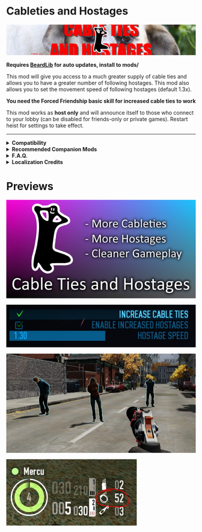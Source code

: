 # Cableties and Hostages

![banner](https://github.com/theokrueger-diesel-mods/pd2-cableties-hostages/raw/master/thumbs/banner.png)

**Requires [BeardLib](https://modworkshop.net/mod/14924) for auto updates, install to mods/**

This mod will give you access to a much greater supply of cable ties and allows you to have a greater number of following hostages. 
This mod also allows you to set the movement speed of following hostages (default 1.3x). 

**You need the Forced Friendship basic skill for increased cable ties to work**

This mod works as **host only** and will announce itself to those who connect to your lobby (can be disabled for friends-only or private games).
Restart heist for settings to take effect.

----

<details>
  <summary><b>Compatibility</b></summary>
  I have no idea. If you encounter incompatibilities please provide evidence / examples in the comments.
</details>

<details>
  <summary><b>Recommended Companion Mods</b></summary>

**[Harder Cop Dominations by Rokk](https://modworkshop.net/mod/28982)**
To make domination almost make sense and reduce hostage spam meta

**[Hostage Pathing Fix by Schmuddel](https://modworkshop.net/mod/16753)**
To make hostages actually come to you, reducing hostage management frustration

**[Iter by TdlQ](https://pd2mods.z77.fr/iter.html)**
To make AI pathfinding more efficient and effective.
Pairs nicely with [Full Speed Swarm](https://pd2mods.z77.fr/full_speed_swarm.html), which increases difficulty in loud heists

**[Keep It Clean! by TdlQ](https://pd2mods.z77.fr/keep_it_clean.html)**
To actually punish civilian killing with everyone's favourite *random chance*

**[Moveable Intimidated Cop by TdlQ](https://pd2mods.z77.fr/moveable_intimidated_cop.html)**
To better accommodate pacifist stealth runs

**[Please, Go There by TdlQ](https://pd2mods.z77.fr/please_go_there.html)**
To allow directing of hostages with waypoints instead of your body.
Note this does not pair well with [Hostage Pathing Fix](https://modworkshop.net/mod/16753) so choose one
</details>

<details>
  <summary><b>F.A.Q.</b></summary>

**Q: Will this mark me as a cheater?**
  
A: No, it will not. But people might question why you have 52 cable ties in your inventory, so it announces it in chat and only works as a host.
This setting can be turned off, but be warned it may lead to unhappy players.

**Q: Can this work if I'm not hosting?**
  
A: This mod does not work if you aren't hosting. There are other mods out there that will give you extra cable ties while you *aren't* hosting,
but no mod can allow you additional hostage followers or increase their movement speed as a client.

**Q: Why did you make this mod if alternatives exist**
  
A: This mod provides customizability and an all-in-one 'solution' to the unnecessary challenge of clean gameplay

**Q: Can I turn off the announce feature so others don't have to see I'm using this mod?**
  
A: As of update 1.2, you can turn the announce feature off in Mod Options -> Cable Ties and Hostages
This will **ONLY** disable announcements in friends-only or private games.
It was a joint-decision between me and the modteam to change this.

**Q: Can this mod integrate *feature* in a future update?**
  
A: Put a request in the comments, or better yet add it yourself and submit a pull request in the [GitHub Repo](https://github.com/theokrueger-diesel-mods/pd2-cableties-hostages)!
</details>

<details>
  <summary><b>Localization Credits</b></summary>

**English**
  
[Mercu (me)](https://modworkshop.net/user/84118)

**Chinese**

[Arknights](https://modworkshop.net/user/44255)
</details>

# Previews

![thumbnail](https://github.com/theokrueger-diesel-mods/pd2-cableties-hostages/raw/master/thumbs/thumbnail.gif)

![preview](https://github.com/theokrueger-diesel-mods/pd2-cableties-hostages/raw/master/thumbs/prev1.jpg)

![preview](https://github.com/theokrueger-diesel-mods/pd2-cableties-hostages/raw/master/thumbs/prev2.jpg)

![preview](https://github.com/theokrueger-diesel-mods/pd2-cableties-hostages/raw/master/thumbs/prev3.jpg)
